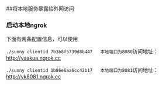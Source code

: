 ##将本地服务暴露给外网访问
### 启动本地ngrok
下面有两条配置信息，可以使用

`./sunny clientid 7b3b8f5739d8b447   本地端口为8080`访问地址：http://yaakua.ngrok.cc


`./sunny clientid 1b86e6aa6cc42b17   本地端口为8081`访问地址：http://yk8081.ngrok.cc

